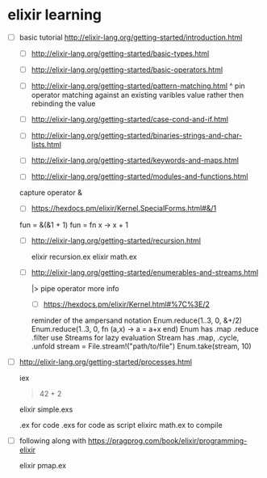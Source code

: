 # elixir learning

 - [ ] basic tutorial
   http://elixir-lang.org/getting-started/introduction.html
   - [ ] http://elixir-lang.org/getting-started/basic-types.html
   - [ ] http://elixir-lang.org/getting-started/basic-operators.html
   - [ ] http://elixir-lang.org/getting-started/pattern-matching.html
     ^ pin operator
     matching against an existing varibles value rather then rebinding the value

   - [ ] http://elixir-lang.org/getting-started/case-cond-and-if.html
   - [ ] http://elixir-lang.org/getting-started/binaries-strings-and-char-lists.html
   - [ ] http://elixir-lang.org/getting-started/keywords-and-maps.html
   - [ ] http://elixir-lang.org/getting-started/modules-and-functions.html

    capture operator &

     - [ ] https://hexdocs.pm/elixir/Kernel.SpecialForms.html#&/1
    
    fun = &(&1 + 1)
    fun = fn x -> x + 1

   - [ ] http://elixir-lang.org/getting-started/recursion.html

     elixir recursion.ex
     elixir math.ex

   - [ ] http://elixir-lang.org/getting-started/enumerables-and-streams.html

     |> pipe operator more info

     - [ ] https://hexdocs.pm/elixir/Kernel.html#%7C%3E/2

     reminder of the ampersand notation
     Enum.reduce(1..3, 0, &+/2)
     Enum.reduce(1..3, 0, fn (a,x) -> a = a+x end) 
     Enum has .map .reduce .filter
     use Streams for lazy evaluation
     Stream has .map, .cycle, .unfold
     stream = File.stream!("path/to/file")
     Enum.take(stream, 10)

  - [ ] http://elixir-lang.org/getting-started/processes.html

    iex
    > 42 + 2

    elixir simple.exs

    .ex for code
    .exs for code as script
    elixirc math.ex to compile

 - [ ] following along with
      https://pragprog.com/book/elixir/programming-elixir

    elixir pmap.ex

